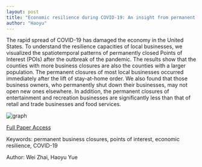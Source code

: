 ```yaml
---
layout: post
title: "Economic resilience during COVID-19: An insight from permanent business closures"
author: "Haoyu"
---
```

The rapid spread of COVID-19 has damaged the economy in the United States. To understand the resilience capacities of local businesses, we visualized the spatiotemporal patterns of permanently closed Points of Interest (POIs) after the outbreak of the pandemic. The results show that the counties with more business closures are also the counties with a larger population. The permanent closures of most local businesses occurred immediately after the lift of stay-at-home order. We also found that those business owners, who permanently shut down their businesses, may not open new ones elsewhere. In addition, the permanent closures of entertainment and recreation businesses are significantly less than that of retail and trade businesses and food services. 

![graph](maps.png)

[Full Paper Access](https://journals.sagepub.com/doi/abs/10.1177/0308518X211055181)

Keywords: permanent business closures, points of interest, economic resilience, COVID-19

Author: Wei Zhai, Haoyu Yue